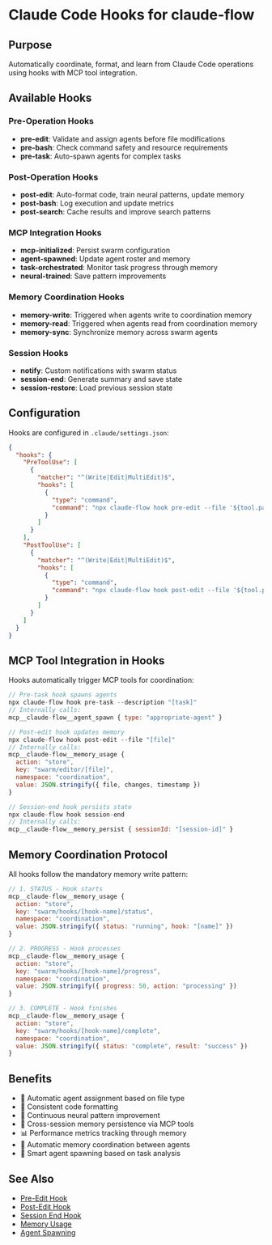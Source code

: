 # Claude Code Hooks for claude-flow

## Purpose

Automatically coordinate, format, and learn from Claude Code operations using
hooks with MCP tool integration.

## Available Hooks

### Pre-Operation Hooks

- **pre-edit**: Validate and assign agents before file modifications
- **pre-bash**: Check command safety and resource requirements
- **pre-task**: Auto-spawn agents for complex tasks

### Post-Operation Hooks

- **post-edit**: Auto-format code, train neural patterns, update memory
- **post-bash**: Log execution and update metrics
- **post-search**: Cache results and improve search patterns

### MCP Integration Hooks

- **mcp-initialized**: Persist swarm configuration
- **agent-spawned**: Update agent roster and memory
- **task-orchestrated**: Monitor task progress through memory
- **neural-trained**: Save pattern improvements

### Memory Coordination Hooks

- **memory-write**: Triggered when agents write to coordination memory
- **memory-read**: Triggered when agents read from coordination memory
- **memory-sync**: Synchronize memory across swarm agents

### Session Hooks

- **notify**: Custom notifications with swarm status
- **session-end**: Generate summary and save state
- **session-restore**: Load previous session state

## Configuration

Hooks are configured in `.claude/settings.json`:

```json
{
  "hooks": {
    "PreToolUse": [
      {
        "matcher": "^(Write|Edit|MultiEdit)$",
        "hooks": [
          {
            "type": "command",
            "command": "npx claude-flow hook pre-edit --file '${tool.params.file_path}' --memory-key 'swarm/editor/current'"
          }
        ]
      }
    ],
    "PostToolUse": [
      {
        "matcher": "^(Write|Edit|MultiEdit)$",
        "hooks": [
          {
            "type": "command",
            "command": "npx claude-flow hook post-edit --file '${tool.params.file_path}' --memory-key 'swarm/editor/complete'"
          }
        ]
      }
    ]
  }
}
```

## MCP Tool Integration in Hooks

Hooks automatically trigger MCP tools for coordination:

```javascript
// Pre-task hook spawns agents
npx claude-flow hook pre-task --description "[task]"
// Internally calls:
mcp__claude-flow__agent_spawn { type: "appropriate-agent" }

// Post-edit hook updates memory
npx claude-flow hook post-edit --file "[file]"
// Internally calls:
mcp__claude-flow__memory_usage {
  action: "store",
  key: "swarm/editor/[file]",
  namespace: "coordination",
  value: JSON.stringify({ file, changes, timestamp })
}

// Session-end hook persists state
npx claude-flow hook session-end
// Internally calls:
mcp__claude-flow__memory_persist { sessionId: "[session-id]" }
```

## Memory Coordination Protocol

All hooks follow the mandatory memory write pattern:

```javascript
// 1. STATUS - Hook starts
mcp__claude-flow__memory_usage {
  action: "store",
  key: "swarm/hooks/[hook-name]/status",
  namespace: "coordination",
  value: JSON.stringify({ status: "running", hook: "[name]" })
}

// 2. PROGRESS - Hook processes
mcp__claude-flow__memory_usage {
  action: "store",
  key: "swarm/hooks/[hook-name]/progress",
  namespace: "coordination",
  value: JSON.stringify({ progress: 50, action: "processing" })
}

// 3. COMPLETE - Hook finishes
mcp__claude-flow__memory_usage {
  action: "store",
  key: "swarm/hooks/[hook-name]/complete",
  namespace: "coordination",
  value: JSON.stringify({ status: "complete", result: "success" })
}
```

## Benefits

- 🤖 Automatic agent assignment based on file type
- 🎨 Consistent code formatting
- 🧠 Continuous neural pattern improvement
- 💾 Cross-session memory persistence via MCP tools
- 📊 Performance metrics tracking through memory
- 🔄 Automatic memory coordination between agents
- 🎯 Smart agent spawning based on task analysis

## See Also

- [Pre-Edit Hook](./pre-edit.md)
- [Post-Edit Hook](./post-edit.md)
- [Session End Hook](./session-end.md)
- [Memory Usage](../memory/memory-usage.md)
- [Agent Spawning](../agents/agent-spawning.md)
